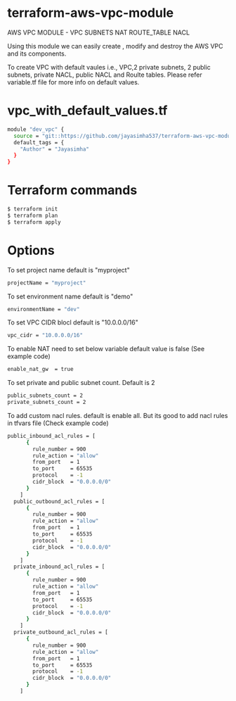 # terraform-aws-vpc-module
AWS VPC MODULE - VPC SUBNETS NAT ROUTE_TABLE NACL

Using this module we can easily create , modify and destroy the AWS VPC and its components.

To create VPC with default vaules i.e., VPC,2 private subnets, 2 public subnets, private NACL, public NACL and Roulte tables. Please refer variable.tf file for more info on default values.

# vpc_with_default_values.tf 
```sh
module "dev_vpc" {
  source = "git::https://github.com/jayasimha537/terraform-aws-vpc-module.git"
  default_tags = {
    "Author" = "Jayasimha"
  }
}

```
# Terraform commands
```sh
$ terraform init
$ terraform plan
$ terraform apply
```

# Options
To set project name default is "myproject"
```sh
projectName = "myproject"
```
To set environment name default is "demo"
```sh
environmentName = "dev"
```
To set VPC CIDR blocl default is "10.0.0.0/16"
```sh
vpc_cidr = "10.0.0.0/16"
```
To enable NAT need to set below variable default value is false (See example code)
```sh
enable_nat_gw  = true
```
To set private and public subnet count. Default is 2
```sh
public_subnets_count = 2
private_subnets_count = 2
```
To add custom nacl rules. default is enable all. But its good to add nacl rules in tfvars file (Check example code)
```sh
public_inbound_acl_rules = [
      {
        rule_number = 900
        rule_action = "allow"
        from_port   = 1
        to_port     = 65535
        protocol    = -1
        cidr_block  = "0.0.0.0/0"
      }
    ]
  public_outbound_acl_rules = [
      {
        rule_number = 900
        rule_action = "allow"
        from_port   = 1
        to_port     = 65535
        protocol    = -1
        cidr_block  = "0.0.0.0/0"
      }
    ]
  private_inbound_acl_rules = [
      {
        rule_number = 900
        rule_action = "allow"
        from_port   = 1
        to_port     = 65535
        protocol    = -1
        cidr_block  = "0.0.0.0/0"
      }
    ]
  private_outbound_acl_rules = [
      {
        rule_number = 900
        rule_action = "allow"
        from_port   = 1
        to_port     = 65535
        protocol    = -1
        cidr_block  = "0.0.0.0/0"
      }
    ]
```
